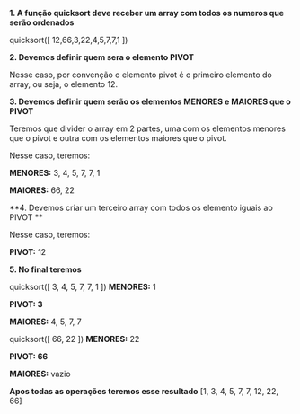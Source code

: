 **1. A função quicksort deve receber um array com todos os numeros que serão ordenados**

quicksort([
12,66,3,22,4,5,7,7,1
])

**2. Devemos definir quem sera o elemento PIVOT**

Nesse caso, por convenção o elemento pivot é o primeiro elemento do array, ou seja, o elemento 12.

**3. Devemos definir quem serão os elementos MENORES e MAIORES que o PIVOT**

Teremos que divider o array em 2 partes, uma com os elementos menores que o pivot e outra com os elementos maiores que o pivot.

Nesse caso, teremos:

**MENORES:** 3, 4, 5, 7, 7, 1

**MAIORES:** 66, 22

**4. Devemos criar um terceiro array com todos os elemento iguais ao PIVOT **

Nesse caso, teremos:

**PIVOT:** 12

**5. No final teremos**

quicksort([
3, 4, 5, 7, 7, 1
])
**MENORES:** 1

**PIVOT: 3**

**MAIORES:** 4, 5, 7, 7

quicksort([
66, 22
])
**MENORES:** 22

**PIVOT: 66**

**MAIORES:** vazio

**Apos todas as operações teremos esse resultado**
[1, 3, 4, 5, 7, 7, 12, 22, 66]
